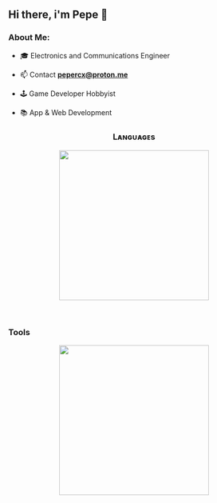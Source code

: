 ## Hi there, i'm Pepe 👋

### About Me:
- 🎓 Electronics and Communications Engineer

- 📫 Contact **pepercx@proton.me**

- 🕹️ Game Developer Hobbyist

- 📚 App & Web Development


<!--Languages and Tools Section-->       
<h3 align="center">Lᴀɴɢᴜᴀɢᴇs</h3> 
<p align="center">
<img width="300px"  src="https://skillicons.dev/icons?i=py,js,cs,bash&perline=10"  />
</p>
<br />
<h3>Tools</h3>
<p align="center">
<img width="300px"  src="https://skillicons.dev/icons?i=docker,postgres,firebase,figma,godot,linux,postman&perline=10"  />
</p>
